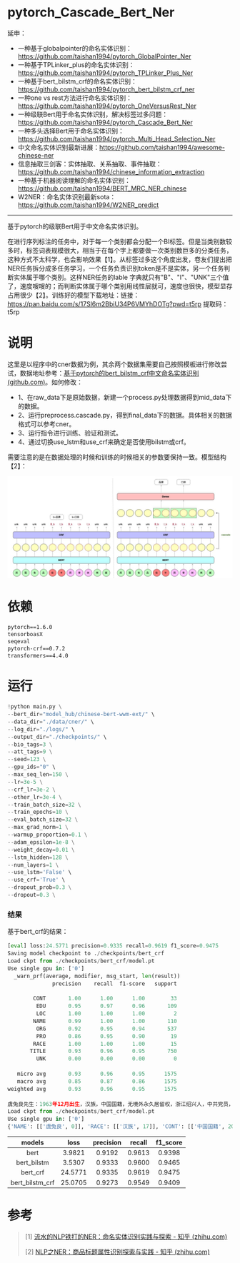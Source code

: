 # pytorch_Cascade_Bert_Ner
延申：
- 一种基于globalpointer的命名实体识别：https://github.com/taishan1994/pytorch_GlobalPointer_Ner
- 一种基于TPLinker_plus的命名实体识别：https://github.com/taishan1994/pytorch_TPLinker_Plus_Ner
- 一种基于bert_bilstm_crf的命名实体识别：https://github.com/taishan1994/pytorch_bert_bilstm_crf_ner
- 一种one vs rest方法进行命名实体识别：https://github.com/taishan1994/pytorch_OneVersusRest_Ner
- 一种级联Bert用于命名实体识别，解决标签过多问题：https://github.com/taishan1994/pytorch_Cascade_Bert_Ner
- 一种多头选择Bert用于命名实体识别：https://github.com/taishan1994/pytorch_Multi_Head_Selection_Ner
- 中文命名实体识别最新进展：https://github.com/taishan1994/awesome-chinese-ner
- 信息抽取三剑客：实体抽取、关系抽取、事件抽取：https://github.com/taishan1994/chinese_information_extraction
- 一种基于机器阅读理解的命名实体识别：https://github.com/taishan1994/BERT_MRC_NER_chinese
- W2NER：命名实体识别最新sota：https://github.com/taishan1994/W2NER_predict
****
基于pytorch的级联Bert用于中文命名实体识别。

在进行序列标注的任务中，对于每一个类别都会分配一个BI标签。但是当类别数较多时，标签词表规模很大，相当于在每个字上都要做一次类别数巨多的分类任务，这种方式不太科学，也会影响效果【1】。从标签过多这个角度出发，卷友们提出把NER任务拆分成多任务学习，一个任务负责识别token是不是实体，另一个任务判断实体属于哪个类别。这样NER任务的lable 字典就只有"B"、"I"、"UNK"三个值了，速度嗖嗖的；而判断实体属于哪个类别用线性层就可，速度也很快，模型显存占用很少【2】。训练好的模型下载地址：链接：https://pan.baidu.com/s/17Sl6m2BbiU34P6VMYhDOTg?pwd=t5rp  提取码：t5rp

# 说明

这里是以程序中的cner数据为例，其余两个数据集需要自己按照模板进行修改尝试，数据地址参考：[基于pytorch的bert_bilstm_crf中文命名实体识别 (github.com)](https://github.com/taishan1994/pytorch_bert_bilstm_crf_ner)。如何修改：

- 1、在raw_data下是原始数据，新建一个process.py处理数据得到mid_data下的数据。
- 2、运行preprocess.cascade.py，得到final_data下的数据。具体相关的数据格式可以参考cner。
- 3、运行指令进行训练、验证和测试。
- 4、通过切换use_lstm和use_crf来确定是否使用bilstm或crf。

需要注意的是在数据处理的时候和训练的时候相关的参数要保持一致。模型结构【2】：

![model](image/model.jpg)

# 依赖

```
pytorch==1.6.0
tensorboasX
seqeval
pytorch-crf==0.7.2
transformers==4.4.0
```

# 运行

```python
!python main.py \
--bert_dir="model_hub/chinese-bert-wwm-ext/" \
--data_dir="./data/cner/" \
--log_dir="./logs/" \
--output_dir="./checkpoints/" \
--bio_tags=3 \
--att_tags=9 \
--seed=123 \
--gpu_ids="0" \
--max_seq_len=150 \
--lr=3e-5 \
--crf_lr=3e-2 \
--other_lr=3e-4 \
--train_batch_size=32 \
--train_epochs=10 \
--eval_batch_size=32 \
--max_grad_norm=1 \
--warmup_proportion=0.1 \
--adam_epsilon=1e-8 \
--weight_decay=0.01 \
--lstm_hidden=128 \
--num_layers=1 \
--use_lstm='False' \
--use_crf='True' \
--dropout_prob=0.3 \
--dropout=0.3 \

```

### 结果

基于bert_crf的结果：

```python
[eval] loss:24.5771 precision=0.9335 recall=0.9619 f1_score=0.9475
Saving model checkpoint to ./checkpoints/bert_crf
Load ckpt from ./checkpoints/bert_crf/model.pt
Use single gpu in: ['0']
  _warn_prf(average, modifier, msg_start, len(result))
              precision    recall  f1-score   support

        CONT       1.00      1.00      1.00        33
         EDU       0.95      0.97      0.96       109
         LOC       1.00      1.00      1.00         2
        NAME       0.99      1.00      1.00       110
         ORG       0.92      0.95      0.94       537
         PRO       0.86      0.95      0.90        19
        RACE       1.00      1.00      1.00        15
       TITLE       0.93      0.96      0.95       750
         UNK       0.00      0.00      0.00         0

   micro avg       0.93      0.96      0.95      1575
   macro avg       0.85      0.87      0.86      1575
weighted avg       0.93      0.96      0.95      1575

虞兔良先生：1963年12月出生，汉族，中国国籍，无境外永久居留权，浙江绍兴人，中共党员，MBA，经济师。
Load ckpt from ./checkpoints/bert_crf/model.pt
Use single gpu in: ['0']
{'NAME': [['虞兔良', 0]], 'RACE': [['汉族', 17]], 'CONT': [['中国国籍', 20]], 'LOC': [['浙江绍兴人', 34]], 'TITLE': [['中共党员', 40], ['经济师', 49]], 'EDU': [['MBA', 45]]}
```

|     models      |  loss   | precision | recall | f1_score |
| :-------------: | :-----: | :-------: | :----: | :------: |
|      bert       | 3.9821  |  0.9192   | 0.9613 |  0.9398  |
|   bert_bilstm   | 3.5307  |  0.9333   | 0.9600 |  0.9465  |
|    bert_crf     | 24.5771 |  0.9335   | 0.9619 |  0.9475  |
| bert_bilstm_crf | 25.0705 |  0.9273   | 0.9549 |  0.9409  |

# 参考

> [1] [流水的NLP铁打的NER：命名实体识别实践与探索 - 知乎 (zhihu.com)](https://zhuanlan.zhihu.com/p/166496466)
>
> [2] [NLP之NER：商品标题属性识别探索与实践 - 知乎 (zhihu.com)](https://zhuanlan.zhihu.com/p/525965250) 


